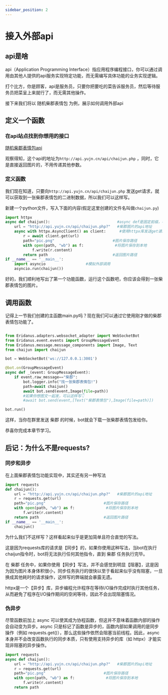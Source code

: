 ```yaml
---
sidebar_position: 2
---
```

# 接入外部api
## api是啥
api（Application Programming Interface）指应用程序编程接口，你可以通过调用由其他人提供的api服务实现特定功能，而无需编写具体功能的业务实现逻辑。

打个比方，你是顾客，api是服务员，只要你把要吃的菜告诉服务员，然后等待服务员把菜呈上来就行了，而无需其他操作。

接下来我们将以 随机柴郡表情包 为例，展示如何调用外部api
## 定义一个函数
### 在api站点找到你想用的接口
[随机柴郡表情包api](https://api.yujn.cn/?action=interface&id=196)

观察得知，这个api的地址为`http://api.yujn.cn/api/chaijun.php` ，同时，它是直接返回图片的，不用传递其他参数。
### 定义函数
我们现在知道，只要向`http://api.yujn.cn/api/chaijun.php` 发送get请求，就可以获取到一张柴郡表情包的二进制数据，所以我们可以这样写。

新建一个python文件，写入下面的内容(假定这里创建的文件名叫做`chaijun.py`)
```python
import httpx
async def chaijun():                              #async def是固定前缀，不能变
    url = "http://api.yujn.cn/api/chaijun.php?"   #柴郡图片的api地址
    async with httpx.AsyncClient() as client:      #使用httpx库发送get请求
        r = await client.get(url)             
        path="pic.png"                          #图片保存路径
        with open(path, "wb") as f:              #将图片保存到本地
            f.write(r.content)
        return path                             #返回图片路径
if __name__ == '__main__':
    import asyncio                  #模拟外部调用
    asyncio.run(chaijun())
```
好的，我们顺利地写出了第一个功能函数，运行这个函数吧，你应该会得到一张柴郡表情包的图片。
## 调用函数
记得上一节我们创建的主函数main.py吗？现在我们可以通过它使用刚才做的柴郡表情包功能了。
```python

from Eridanus.adapters.websocket_adapter import WebSocketBot
from Eridanus.event.events import GroupMessageEvent
from Eridanus.message.message_components import Image, Text
from chaijun import chaijun

bot = WebSocketBot('ws://127.0.0.1:3001')

@bot.on(GroupMessageEvent)
async def _(event: GroupMessageEvent):
    if event.raw_message=="柴郡":
        bot.logger.info("找一张柴郡表情包!")
        path=await chaijun()
        await bot.send(event,Image(file=path))
        #如果你想图文一起发，可以这样写👇
        #await bot.send(event,[Text("柴郡表情包"),Image(file=path)])

bot.run()
```
这样，当你在群里发送 柴郡 的时候，bot就会下载一张柴郡表情包发给你。

恭喜你完成本章节学习。
## 后记：为什么不是requests?
### 同步和异步
在上面柴郡表情包功能实现中，其实还有另一种写法
```python
import requests
def chaijun():                            
    url = "http://api.yujn.cn/api/chaijun.php?"   #柴郡图片的api地址
    r = requests.get(url)             
    path="pic.png"                          #图片保存路径
    with open(path, "wb") as f:              #将图片保存到本地
        f.write(r.content)
    return path                             #返回图片路径
if __name__ == '__main__':
    chaijun()
```
为什么我们不这样写？这样看起来似乎是更加简单且符合直觉的写法。

这是因为requests库的请求是【同步】的，如果你使用这种写法，当bot在执行chaijun指令时，bot将无法执行任何其他指令，直到 柴郡 任务执行完毕。

在 柴郡 任务中，如果你使用【同步】写法，并不会感觉到明显【阻塞】，这是因为因为图片本身体积很小，同步任务执行的很快以至于看起来似乎没有阻塞，一旦换成其他耗时的请求操作，这样写的弊端就会暴露无遗。

httpx是一个【异步】库，异步编程允许程序在等待I/O操作完成时执行其他任务，从而避免了程序在I/O操作期间的空闲等待，因此不会出现阻塞情况。
### 伪异步
尽管函数前加上 async 可以使其成为协程函数，但这并不意味着函数内部的操作会自动变为异步。async 只是标记了函数是异步的，函数内部如果调用的是同步操作（例如 requests.get()），那么这些操作依然会阻塞当前线程。因此，async 本身并不会改变函数执行的同步本质，只有使用支持异步的库（如 httpx）才能实现非阻塞的异步操作。
```python
import requests
async def chaijun():                            
    url = "http://api.yujn.cn/api/chaijun.php?"   #柴郡图片的api地址
    r = requests.get(url)             
    path="pic.png"                          #图片保存路径
    with open(path, "wb") as f:              #将图片保存到本地
        f.write(r.content)
    return path   
```
